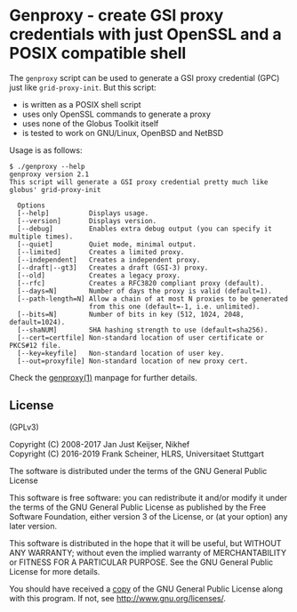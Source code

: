 # Genproxy - create GSI proxy credentials with just OpenSSL and a POSIX compatible shell #

The `genproxy` script can be used to generate a GSI proxy credential (GPC) just like `grid-proxy-init`. But this script:

* is written as a POSIX shell script
* uses only OpenSSL commands to generate a proxy
* uses none of the Globus Toolkit itself
* is tested to work on GNU/Linux, OpenBSD and NetBSD

Usage is as follows:

```
$ ./genproxy --help
genproxy version 2.1
This script will generate a GSI proxy credential pretty much like globus' grid-proxy-init

  Options
  [--help]          Displays usage.
  [--version]       Displays version.
  [--debug]         Enables extra debug output (you can specify it multiple times).
  [--quiet]         Quiet mode, minimal output.
  [--limited]       Creates a limited proxy.
  [--independent]   Creates a independent proxy.
  [--draft|--gt3]   Creates a draft (GSI-3) proxy.
  [--old]           Creates a legacy proxy.
  [--rfc]           Creates a RFC3820 compliant proxy (default).
  [--days=N]        Number of days the proxy is valid (default=1).
  [--path-length=N] Allow a chain of at most N proxies to be generated
                    from this one (default=-1, i.e. unlimited).
  [--bits=N]        Number of bits in key (512, 1024, 2048, default=1024).
  [--shaNUM]        SHA hashing strength to use (default=sha256).
  [--cert=certfile] Non-standard location of user certificate or PKCS#12 file.
  [--key=keyfile]   Non-standard location of user key.
  [--out=proxyfile] Non-standard location of new proxy cert.
```

Check the [genproxy(1)] manpage for further details.

[genproxy(1)]: /share/doc/genproxy.1.md

## License ##

(GPLv3)

Copyright (C) 2008-2017 Jan Just Keijser, Nikhef  
Copyright (C) 2016-2019 Frank Scheiner, HLRS, Universitaet Stuttgart

The software is distributed under the terms of the GNU General Public License

This software is free software: you can redistribute it and/or modify
it under the terms of the GNU General Public License as published by
the Free Software Foundation, either version 3 of the License, or
(at your option) any later version.

This software is distributed in the hope that it will be useful,
but WITHOUT ANY WARRANTY; without even the implied warranty of
MERCHANTABILITY or FITNESS FOR A PARTICULAR PURPOSE.  See the
GNU General Public License for more details.

You should have received a [copy] of the GNU General Public License
along with this program.  If not, see <http://www.gnu.org/licenses/>.

[copy]: /COPYING

